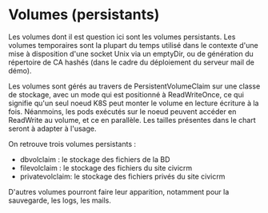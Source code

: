# Volumes (persistants)

Les volumes dont il est question ici sont les volumes persistants. Les volumes temporaires sont la plupart du temps utilisé dans le contexte d'une mise à disposition d'une socket Unix via un emptyDir, ou de génération du répertoire de CA hashés (dans le cadre du déploiement du serveur mail de démo).

Les volumes sont gérés au travers de PersistentVolumeClaim sur une classe de stockage, avec un mode qui est positionné à ReadWriteOnce, ce qui signifie qu'un seul noeud K8S peut monter le volume en lecture écriture à la fois. Néanmoins, les pods exécutés sur le noeud peuvent accéder en ReadWrite au volume, et ce en parallèle. Les tailles présentes dans le chart seront à adapter à l'usage.

On retrouve trois volumes persistants :

* dbvolclaim : le stockage des fichiers de la BD
* filevolclaim : le stockage des fichiers du site civicrm
* privatevolclaim: le stockage des fichiers privés du site civicrm

D'autres volumes pourront faire leur apparition, notamment pour la sauvegarde, les logs, les mails.

